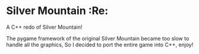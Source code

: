# Silver Mountain :Re:
A C++ redo of Silver Mountain!

The pygame framework of the original Silver Mountain became too slow to handle all the graphics,
So I decided to port the entire game into C++, enjoy!
